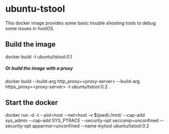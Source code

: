 # ubuntu-tstool
This docker image provides some basic trouble shooting tools to debug some issues in hostOS. 

## Build the image
docker build -t ubuntu/tstool:0.1
##### **Or build the image with a proxy**
docker build --build-arg http_proxy=\<proxy-server\> --build-arg https_proxy=\<proxy-server\> -t ubuntu/tstool:0.2 .
## Start the docker
docker run -d -t --pid=host --net=host -v $(pwd):/mnt/ --cap-add sys_admin --cap-add SYS_PTRACE
--security-opt seccomp=unconfined --security-opt apparmor=unconfined --name mytool ubuntu/tstool:0.2
